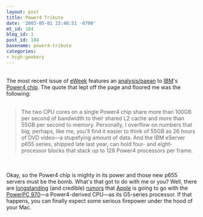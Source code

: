 ```yaml
---
layout: post
title: Power4 Tribute
date: '2003-05-01 23:48:51 -0700'
mt_id: 184
blog_id: 1
post_id: 184
basename: power4-tribute
categories:
- high-geekery
---
```

<br />The most recent issue of <a href="http://www.eweek.com/">eWeek</a> features an <a href="http://www.eweek.com/article2/0,3959,1046289,00.asp">analysis/paean</a> to <a href="http://www.ibm.com/">IBM</a>'s <a href="http://www-1.ibm.com/servers/eserver/pseries/hardware/whitepapers/power4.html" title="You needn't click on this unless you are a CPU designer, I think.">Power4 chip</a>. The quote that lept off the page and floored me was the following:<br /><br /><blockquote>The two CPU cores on a single Power4 chip share more than 100GB per second of bandwidth to their shared L2 cache and more than 55GB per second to memory. Personally, I overflow on numbers that big; perhaps, like me, you'll find it easier to think of 55GB as 26 hours of DVD video&#x2014;a stupefying amount of data. And the IBM eServer p655 series, shipped late last year, can hold four- and eight-processor blocks that stack up to 128 Power4 processors per frame.</blockquote><br /><br />Okay, so the Power4 chip is mighty in its power and those new p655 servers must be the bomb. What's that got to do with me or you? Well, there are <a href="http://www.macrumors.com/pages/2003/03/20030310042739.shtml">longstanding</a> (and credible) <a href="http://www.macrumors.com/pages/2003/02/20030227065458.shtml" title="2.5GHz, 64-bit. Homina, homina, homina.">rumors</a> that <a href="http://www.apple.com/">Apple</a> is going to go with the <a href="http://www.arstechnica.com/wankerdesk/3q02/powerpc.html">PowerPC 970</a>&#x2014;a Power4-derived CPU&#x2014;as its G5-series processor. If that happens, you can finally expect some serious firepower under the hood of your Mac.<br /><br /><br />
